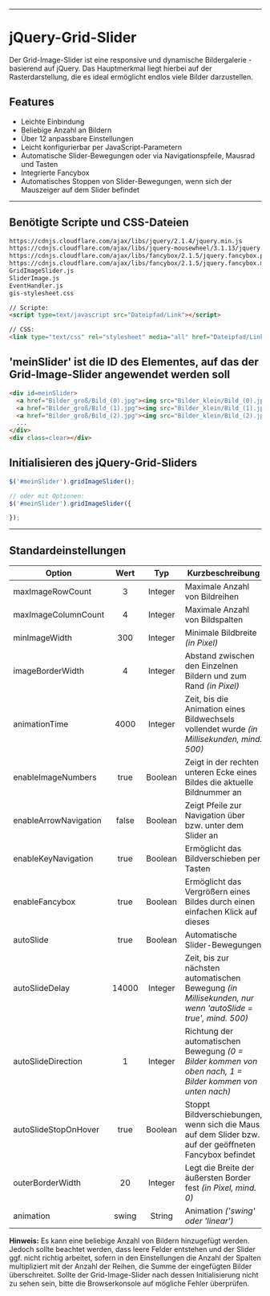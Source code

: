 ************************************************************************************************************************
# jQuery-Grid-Slider
Der Grid-Image-Slider ist eine responsive und dynamische Bildergalerie - basierend auf jQuery.
Das Hauptmerkmal liegt hierbei auf der Rasterdarstellung, die es ideal ermöglicht endlos viele Bilder darzustellen.

## Features
* Leichte Einbindung
* Beliebige Anzahl an Bildern
* Über 12 anpassbare Einstellungen
* Leicht konfigurierbar per JavaScript-Parametern
* Automatische Slider-Bewegungen oder via Navigationspfeile, Mausrad und Tasten
* Integrierte Fancybox
* Automatisches Stoppen von Slider-Bewegungen, wenn sich der Mauszeiger auf dem Slider befindet

************************************************************************************************************************
## Benötigte Scripte und CSS-Dateien
```html
https://cdnjs.cloudflare.com/ajax/libs/jquery/2.1.4/jquery.min.js
https://cdnjs.cloudflare.com/ajax/libs/jquery-mousewheel/3.1.13/jquery.mousewheel.min.js
https://cdnjs.cloudflare.com/ajax/libs/fancybox/2.1.5/jquery.fancybox.pack.js
https://cdnjs.cloudflare.com/ajax/libs/fancybox/2.1.5/jquery.fancybox.min.css
GridImageSlider.js
SliderImage.js
EventHandler.js
gis-stylesheet.css

// Scripte:
<script type=text/javascript src="Dateipfad/Link"></script>

// CSS:
<link type="text/css" rel="stylesheet" media="all" href="Dateipfad/Link">
```

## 'meinSlider' ist die ID des Elementes, auf das der Grid-Image-Slider angewendet werden soll
```html
<div id=meinSlider>
  <a href="Bilder_groß/Bild_(0).jpg"><img src="Bilder_klein/Bild_(0).jpg" alt=""></a>
  <a href="Bilder_groß/Bild_(1).jpg"><img src="Bilder_klein/Bild_(1).jpg" alt=""></a>
  <a href="Bilder_groß/Bild_(2).jpg"><img src="Bilder_klein/Bild_(2).jpg" alt=""></a>
  ...
</div>
<div class=clear></div>
```

## Initialisieren des jQuery-Grid-Sliders
```javascript
$('#meinSlider').gridImageSlider();

// oder mit Optionen:
$('#meinSlider').gridImageSlider({

});
```

* * * * * * * * * * * * * * * * * * * * * * * * * * * * * * *

## Standardeinstellungen
| Option                | Wert   | Typ     | Kurzbeschreibung                                                                                           |
| --------------------- |:------:|:-------:|------------------------------------------------------------------------------------------------------------|
| maxImageRowCount      | 3      | Integer | Maximale Anzahl von Bildreihen                                                                             |
| maxImageColumnCount   | 4      | Integer | Maximale Anzahl von Bildspalten                                                                            |
| minImageWidth         | 300    | Integer | Minimale Bildbreite *(in Pixel)*                                                                           |
| imageBorderWidth      | 4      | Integer | Abstand zwischen den Einzelnen Bildern und zum Rand *(in Pixel)*                                           |
| animationTime         | 4000   | Integer | Zeit, bis die Animation eines Bildwechsels vollendet wurde *(in Millisekunden, mind. 500)*                 |
| enableImageNumbers    | true   | Boolean | Zeigt in der rechten unteren Ecke eines Bildes die aktuelle Bildnummer an                                  |
| enableArrowNavigation | false  | Boolean | Zeigt Pfeile zur Navigation über bzw. unter dem Slider an                                                  |
| enableKeyNavigation   | true   | Boolean | Ermöglicht das Bildverschieben per Tasten                                                                  |
| enableFancybox        | true   | Boolean | Ermöglicht das Vergrößern eines Bildes durch einen einfachen Klick auf dieses                              |
| autoSlide             | true   | Boolean | Automatische Slider-Bewegungen                                                                             |
| autoSlideDelay        | 14000  | Integer | Zeit, bis zur nächsten automatischen Bewegung *(in Millisekunden, nur wenn 'autoSlide = true', mind. 500)* |
| autoSlideDirection    | 1      | Integer | Richtung der automatischen Bewegung *(0 = Bilder kommen von oben nach, 1 = Bilder kommen von unten nach)*  |
| autoSlideStopOnHover  | true   | Boolean | Stoppt Bildverschiebungen, wenn sich die Maus auf dem Slider bzw. auf der geöffneten Fancybox befindet     |
| outerBorderWidth      | 20     | Integer | Legt die Breite der äußersten Border fest *(in Pixel, mind. 0)*                                            |
| animation             | swing  | String  | Animation *('swing' oder 'linear')*                                                                        |
**Hinweis:** Es kann eine beliebige Anzahl von Bildern hinzugefügt werden. Jedoch sollte beachtet werden, dass leere
Felder entstehen und der Slider ggf. nicht richtig arbeitet, sofern in den Einstellungen die Anzahl der Spalten multipliziert mit der Anzahl der Reihen, die Summe der eingefügten Bilder überschreitet. Sollte der Grid-Image-Slider nach dessen Initialisierung nicht zu sehen sein, bitte die Browserkonsole auf mögliche Fehler überprüfen.